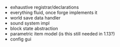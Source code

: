 * exhaustive registrar/declarations
* everything fluid, once forge implements it
* world save data handler
* sound system impl
* block state abstraction
* parametric item model (is this still needed in 1.13?)
* config gui
